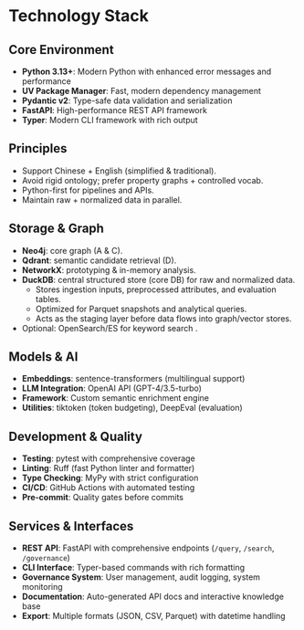 # Technology Stack

## Core Environment
- **Python 3.13+**: Modern Python with enhanced error messages and performance
- **UV Package Manager**: Fast, modern dependency management
- **Pydantic v2**: Type-safe data validation and serialization
- **FastAPI**: High-performance REST API framework
- **Typer**: Modern CLI framework with rich output

## Principles
- Support Chinese + English (simplified & traditional).
- Avoid rigid ontology; prefer property graphs + controlled vocab.
- Python-first for pipelines and APIs.
- Maintain raw + normalized data in parallel.

## Storage & Graph
- **Neo4j**: core graph (A & C).
- **Qdrant**: semantic candidate retrieval (D).
- **NetworkX**: prototyping & in-memory analysis.
- **DuckDB**: central structured store (core DB) for raw and normalized data.  
  - Stores ingestion inputs, preprocessed attributes, and evaluation tables.  
  - Optimized for Parquet snapshots and analytical queries.  
  - Acts as the staging layer before data flows into graph/vector stores.
- Optional: OpenSearch/ES for keyword search .

## Models & AI
- **Embeddings**: sentence-transformers (multilingual support)
- **LLM Integration**: OpenAI API (GPT-4/3.5-turbo)
- **Framework**: Custom semantic enrichment engine
- **Utilities**: tiktoken (token budgeting), DeepEval (evaluation)

## Development & Quality
- **Testing**: pytest with comprehensive coverage
- **Linting**: Ruff (fast Python linter and formatter)
- **Type Checking**: MyPy with strict configuration
- **CI/CD**: GitHub Actions with automated testing
- **Pre-commit**: Quality gates before commits

## Services & Interfaces
- **REST API**: FastAPI with comprehensive endpoints (`/query`, `/search`, `/governance`)
- **CLI Interface**: Typer-based commands with rich formatting
- **Governance System**: User management, audit logging, system monitoring
- **Documentation**: Auto-generated API docs and interactive knowledge base
- **Export**: Multiple formats (JSON, CSV, Parquet) with datetime handling
